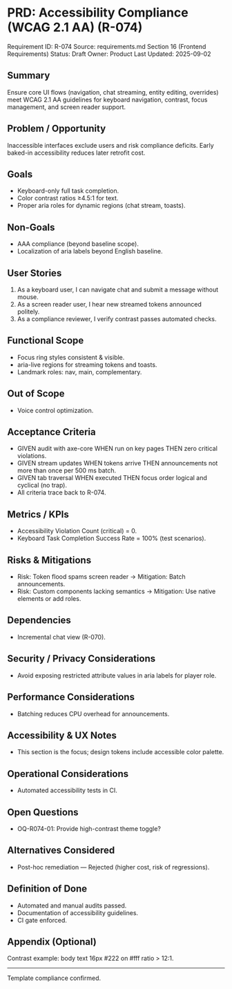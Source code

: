 # PRD: Accessibility Compliance (WCAG 2.1 AA) (R-074)

Requirement ID: R-074
Source: requirements.md Section 16 (Frontend Requirements)
Status: Draft
Owner: Product
Last Updated: 2025-09-02

## Summary

Ensure core UI flows (navigation, chat streaming, entity editing, overrides) meet WCAG 2.1 AA guidelines for keyboard navigation, contrast, focus management, and screen reader support.

## Problem / Opportunity

Inaccessible interfaces exclude users and risk compliance deficits. Early baked-in accessibility reduces later retrofit cost.

## Goals

- Keyboard-only full task completion.
- Color contrast ratios ≥4.5:1 for text.
- Proper aria roles for dynamic regions (chat stream, toasts).

## Non-Goals

- AAA compliance (beyond baseline scope).
- Localization of aria labels beyond English baseline.

## User Stories

1. As a keyboard user, I can navigate chat and submit a message without mouse.
2. As a screen reader user, I hear new streamed tokens announced politely.
3. As a compliance reviewer, I verify contrast passes automated checks.

## Functional Scope

- Focus ring styles consistent & visible.
- aria-live regions for streaming tokens and toasts.
- Landmark roles: nav, main, complementary.

## Out of Scope

- Voice control optimization.

## Acceptance Criteria

- GIVEN audit with axe-core WHEN run on key pages THEN zero critical violations.
- GIVEN stream updates WHEN tokens arrive THEN announcements not more than once per 500 ms batch.
- GIVEN tab traversal WHEN executed THEN focus order logical and cyclical (no trap).
- All criteria trace back to R-074.

## Metrics / KPIs

- Accessibility Violation Count (critical) = 0.
- Keyboard Task Completion Success Rate = 100% (test scenarios).

## Risks & Mitigations

- Risk: Token flood spams screen reader → Mitigation: Batch announcements.
- Risk: Custom components lacking semantics → Mitigation: Use native elements or add roles.

## Dependencies

- Incremental chat view (R-070).

## Security / Privacy Considerations

- Avoid exposing restricted attribute values in aria labels for player role.

## Performance Considerations

- Batching reduces CPU overhead for announcements.

## Accessibility & UX Notes

- This section is the focus; design tokens include accessible color palette.

## Operational Considerations

- Automated accessibility tests in CI.

## Open Questions

- OQ-R074-01: Provide high-contrast theme toggle?

## Alternatives Considered

- Post-hoc remediation — Rejected (higher cost, risk of regressions).

## Definition of Done

- Automated and manual audits passed.
- Documentation of accessibility guidelines.
- CI gate enforced.

## Appendix (Optional)

Contrast example: body text 16px #222 on #fff ratio > 12:1.

---
Template compliance confirmed.
